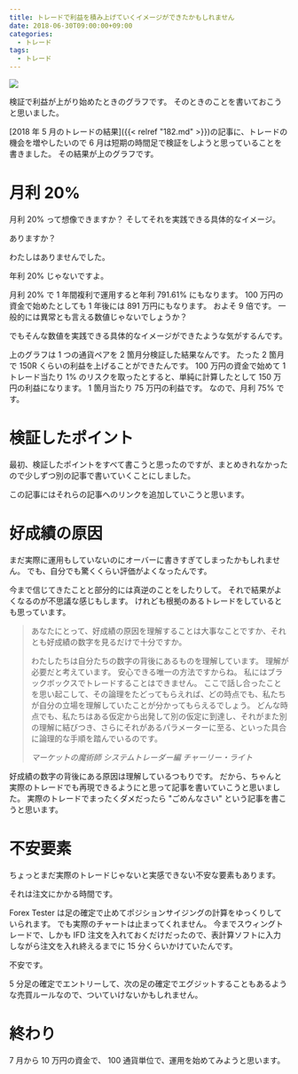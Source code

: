 ```yaml
---
title: トレードで利益を積み上げていくイメージができたかもしれません
date: 2018-06-30T09:00:00+09:00
categories:
  - トレード
tags:
  - トレード
---
```


![](/img/187-01.png)

検証で利益が上がり始めたときのグラフです。
そのときのことを書いておこうと思いました。

<!--more-->

[2018 年 5 月のトレードの結果]({{< relref "182.md" >}})の記事に、トレードの機会を増やしたいので 6 月は短期の時間足で検証をしようと思っていることを書きました。
その結果が上のグラフです。

# 月利 20%

月利 20% って想像できますか？
そしてそれを実践できる具体的なイメージ。

ありますか？

わたしはありませんでした。

年利 20% じゃないですよ。

月利 20% で 1 年間複利で運用すると年利 791.61% にもなります。
100 万円の資金で始めたとしても 1 年後には 891 万円にもなります。
およそ 9 倍です。
一般的には異常とも言える数値じゃないでしょうか？

でもそんな数値を実践できる具体的なイメージができたような気がするんです。

上のグラフは 1 つの通貨ペアを 2 箇月分検証した結果なんです。
たった 2 箇月で 150R くらいの利益を上げることができたんです。
100 万円の資金で始めて 1 トレード当たり 1% のリスクを取ったとすると、単純に計算したとして 150 万円の利益になります。
1 箇月当たり 75 万円の利益です。
なので、月利 75% です。

# 検証したポイント

最初、検証したポイントをすべて書こうと思ったのですが、まとめきれなかったので少しずつ別の記事で書いていくことにしました。

この記事にはそれらの記事へのリンクを追加していこうと思います。

# 好成績の原因

まだ実際に運用もしていないのにオーバーに書きすぎてしまったかもしれません。
でも、自分でも驚くくらい評価がよくなったんです。

今まで信じてきたことと部分的には真逆のことをしたりして。
それで結果がよくなるのが不思議な感じもします。
けれども根拠のあるトレードをしているとも思っています。

> あなたにとって、好成績の原因を理解することは大事なことですか、それとも好成績の数字を見るだけで十分ですか。
>
> わたしたちは自分たちの数字の背後にあるものを理解しています。
> 理解が必要だと考えています。
> 安心できる唯一の方法ですからね。
> 私にはブラックボックスでトレードすることはできません。
> ここで話し合ったことを思い起こして、その論理をたどってもらえれば、どの時点でも、私たちが自分の立場を理解していたことが分かってもらえるでしょう。
> どんな時点でも、私たちはある仮定から出発して別の仮定に到達し、それがまた別の理解に結びつき、さらにそれがあるパラメーターに至る、といった具合に論理的な手順を踏んでいるのです。
>
> <cite>マーケットの魔術師 システムトレーダー編 チャーリー・ライト</cite>

好成績の数字の背後にある原因は理解しているつもりです。
だから、ちゃんと実際のトレードでも再現できるようにと思って記事を書いていこうと思いました。
実際のトレードでまったくダメだったら "ごめんなさい" という記事を書こうと思います。

# 不安要素

ちょっとまだ実際のトレードじゃないと実感できない不安な要素もあります。

それは注文にかかる時間です。

Forex Tester は足の確定で止めてポジションサイジングの計算をゆっくりしていられます。
でも実際のチャートは止まってくれません。
今までスウィングトレードで、しかも IFD 注文を入れておくだけだったので、表計算ソフトに入力しながら注文を入れ終えるまでに 15 分くらいかけていたんです。

不安です。

5 分足の確定でエントリーして、次の足の確定でエグジットすることもあるような売買ルールなので、ついていけないかもしれません。

# 終わり

7 月から 10 万円の資金で、 100 通貨単位で、運用を始めてみようと思います。
